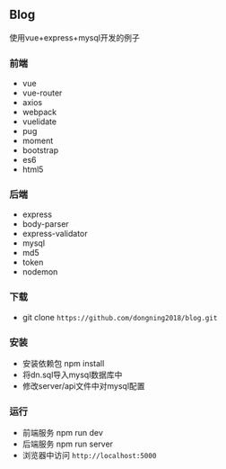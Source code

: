 ## Blog
使用vue+express+mysql开发的例子

### 前端
* vue
* vue-router
* axios
* webpack
* vuelidate
* pug
* moment
* bootstrap
* es6
* html5

### 后端
* express
* body-parser
* express-validator
* mysql
* md5
* token
* nodemon

### 下载
* git clone ```https://github.com/dongning2018/blog.git```

### 安装
* 安装依赖包 npm install
* 将dn.sql导入mysql数据库中
* 修改server/api文件中对mysql配置

### 运行
* 前端服务 npm run dev
* 后端服务 npm run server
* 浏览器中访问 ```http://localhost:5000```
